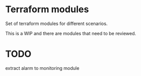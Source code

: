 # Terraform modules

Set of terraform modules for different scenarios.

This is a WIP and there are modules that need to be reviewed.

# TODO

extract alarm to monitoring module
